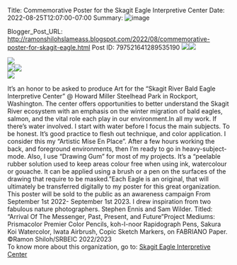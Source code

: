 Title: Commemorative Poster for the Skagit Eagle Interpretive Center
Date: 2022-08-25T12:07:00-07:00
Summary: ![image](https://blogger.googleusercontent.com/img/b/R29vZ2xl/AVvXsEjkAuaoVHCKmfEt8qp-570AbmeXfgTv6s1C-h_5ChICRpLprCIPVSZlZXCTqsW42dqzmYeLkyIQHcO8KLV51szdqbH6X7rlOfeT2ZyzkBS_3AmrFsV0EicNWE9ApB01ZV0LFCr8Rbfx9OyHOvKTNcrtvLQZoxyjq97uDDkspsoZmOGytIsB03y0jJU/s320/eagle.jpg "Image summary")

Blogger_Post_URL: http://ramonshilohslameass.blogspot.com/2022/08/commemorative-poster-for-skagit-eagle.html
Post ID: 797521641289535190
[![](https://blogger.googleusercontent.com/img/b/R29vZ2xl/AVvXsEjkAuaoVHCKmfEt8qp-570AbmeXfgTv6s1C-h_5ChICRpLprCIPVSZlZXCTqsW42dqzmYeLkyIQHcO8KLV51szdqbH6X7rlOfeT2ZyzkBS_3AmrFsV0EicNWE9ApB01ZV0LFCr8Rbfx9OyHOvKTNcrtvLQZoxyjq97uDDkspsoZmOGytIsB03y0jJU/s320/eagle.jpg)](https://blogger.googleusercontent.com/img/b/R29vZ2xl/AVvXsEjkAuaoVHCKmfEt8qp-570AbmeXfgTv6s1C-h_5ChICRpLprCIPVSZlZXCTqsW42dqzmYeLkyIQHcO8KLV51szdqbH6X7rlOfeT2ZyzkBS_3AmrFsV0EicNWE9ApB01ZV0LFCr8Rbfx9OyHOvKTNcrtvLQZoxyjq97uDDkspsoZmOGytIsB03y0jJU/s1440/eagle.jpg)[![](https://blogger.googleusercontent.com/img/b/R29vZ2xl/AVvXsEjJhliyYIVfyWi3eJShnM6bYZpJnjQd1rDaL2MD0WK8sl1X9B5Q1nhbqTwTL56ssgdkTV70zf4AWDQGLNE-RiZC4vdYYSsI213PPlTkhe07oDnPl9X2G3zIGt9boosps2EnkspNfXPfE5MlpiRJBJjpBdfNGzaQgwA1rjpz-TwVXuIiGh6Fkhletmw/s320/eagle%202.jpg)](https://blogger.googleusercontent.com/img/b/R29vZ2xl/AVvXsEjJhliyYIVfyWi3eJShnM6bYZpJnjQd1rDaL2MD0WK8sl1X9B5Q1nhbqTwTL56ssgdkTV70zf4AWDQGLNE-RiZC4vdYYSsI213PPlTkhe07oDnPl9X2G3zIGt9boosps2EnkspNfXPfE5MlpiRJBJjpBdfNGzaQgwA1rjpz-TwVXuIiGh6Fkhletmw/s1440/eagle%202.jpg)  
  
[![](https://blogger.googleusercontent.com/img/b/R29vZ2xl/AVvXsEiZ2BKU6Ayo9yc2fnRBjCdvzvZOGDnc3Sy5m6FX1XL-utkjvMOvJibtQBkt4G8UCCWUkHj_tbtH32tCVxw-4c2ub6e6PxXKGqS9Qe9shjKLQMSccfydGCtuhFlF6DWy_FuwGN8009siiEuqHisNe5TzO2gbNd0TwxFk3Sie-JhS7fCELLbWfZ8NcTI/s320/eagle%204.jpg)](https://blogger.googleusercontent.com/img/b/R29vZ2xl/AVvXsEiZ2BKU6Ayo9yc2fnRBjCdvzvZOGDnc3Sy5m6FX1XL-utkjvMOvJibtQBkt4G8UCCWUkHj_tbtH32tCVxw-4c2ub6e6PxXKGqS9Qe9shjKLQMSccfydGCtuhFlF6DWy_FuwGN8009siiEuqHisNe5TzO2gbNd0TwxFk3Sie-JhS7fCELLbWfZ8NcTI/s1440/eagle%204.jpg)  
[![](https://blogger.googleusercontent.com/img/b/R29vZ2xl/AVvXsEgF2tAKN1bbrPmdhL9ZtNr7VYm5jv4KjTUcvkR1iIwbSbQn0KMVkz4M1Ps3qZI1r9pg2KcfABGQqGxkYdLYdPJ04-E7GgfHLR47_8ftAeyx4hbaka20fnGEpzjeHb9UKk4sfuFZd6lRNySeMRSNul210HlXgaKA6TBPFN2F_KRbAHqKknDQDOeCaI0/s320/eagle%203.jpg)](https://blogger.googleusercontent.com/img/b/R29vZ2xl/AVvXsEgF2tAKN1bbrPmdhL9ZtNr7VYm5jv4KjTUcvkR1iIwbSbQn0KMVkz4M1Ps3qZI1r9pg2KcfABGQqGxkYdLYdPJ04-E7GgfHLR47_8ftAeyx4hbaka20fnGEpzjeHb9UKk4sfuFZd6lRNySeMRSNul210HlXgaKA6TBPFN2F_KRbAHqKknDQDOeCaI0/s1440/eagle%203.jpg)[![](https://blogger.googleusercontent.com/img/b/R29vZ2xl/AVvXsEhpNz_3lr-gJ27G2sVrKl0gBJj6uxpeBpBtFYlp30Q6WTO2tazdMf6as71RJOfeVKM16wiIAzc-wrPrLYxX9sVIV-LvS6i3FrfFuXc4ASic67mClTMhg-nVa2RI02bHsvD6p2ta31r-X6gieUAjj9jYCjT_GcavXlSdlx4h0l0o2oJVMuoupCXzTBU/s320/eagle%206.jpg)](https://blogger.googleusercontent.com/img/b/R29vZ2xl/AVvXsEhpNz_3lr-gJ27G2sVrKl0gBJj6uxpeBpBtFYlp30Q6WTO2tazdMf6as71RJOfeVKM16wiIAzc-wrPrLYxX9sVIV-LvS6i3FrfFuXc4ASic67mClTMhg-nVa2RI02bHsvD6p2ta31r-X6gieUAjj9jYCjT_GcavXlSdlx4h0l0o2oJVMuoupCXzTBU/s2048/eagle%206.jpg)  
[![](https://blogger.googleusercontent.com/img/b/R29vZ2xl/AVvXsEhkeHvs2FQ2itmEV6ywg3ht2VNmXdR0FTDc5cFTL1XkDR3aeJG1UF7PesL3uzPeSpIQEEQ1VWlrtJpyaD8jVQwuOCYaV0lOAFPqG6-AjrU1cWXQlyZk-P4c2Fcg4kF3oltUSje8t4GPB8fNEiwTQdC7NYtpycQXjaRaW6SSNqduYpnny2GkxEEkvjg/w266-h400/941ACBDB-F670-453C-90AA-BB349AD55B65.jpeg)](https://blogger.googleusercontent.com/img/b/R29vZ2xl/AVvXsEhkeHvs2FQ2itmEV6ywg3ht2VNmXdR0FTDc5cFTL1XkDR3aeJG1UF7PesL3uzPeSpIQEEQ1VWlrtJpyaD8jVQwuOCYaV0lOAFPqG6-AjrU1cWXQlyZk-P4c2Fcg4kF3oltUSje8t4GPB8fNEiwTQdC7NYtpycQXjaRaW6SSNqduYpnny2GkxEEkvjg/s5400/941ACBDB-F670-453C-90AA-BB349AD55B65.jpeg)  
  
It’s an honor to be asked to produce Art for the “Skagit River Bald Eagle Interpretive Center” @ Howard Miller Steelhead Park in Rockport, Washington. The center offers opportunities to better understand the Skagit River ecosystem with an emphasis on the winter migration of bald eagles, salmon, and the vital role each play in our environment.In all my work. If there’s water involved. I start with water before I focus the main subjects. To be honest. It’s good practice to flesh out technique, and color application. I consider this my “Artistic Mise En Place”. After a few hours working the back, and foreground environments, then I’m ready to go in heavy\-subject\-mode. Also, I use “Drawing Gum” for most of my projects. It’s a “peelable rubber solution used to keep areas colour free when using ink, watercolour or gouache. It can be applied using a brush or a pen on the surfaces of the drawing that require to be masked.”Each Eagle is an original, that will ultimately be transferred digitally to my poster for this great organization. This poster will be sold to the public as an awareness campaign From September 1st 2022\- September 1st 2023\. I drew inspiration from two fabulous nature photographers. Stephen Ennis and Sam Wilder. Titled: “Arrival Of The Messenger, Past, Present, and Future”Project Mediums: Prismacolor Premier Color Pencils, koh\-I\-noor Rapidograph Pens, Sakura Koi Watercolor, Iwata Airbrush, Copic Sketch Markers, on FABRIANO Paper. ©Ramon Shiloh/SRBEIC 2022/2023  
To know more about this organization, go to: [Skagit Eagle Interpretive Center](https://skagiteagle.org/?fbclid=IwAR1E-xo9BZueq-yo24lQU6nuB3K2w3QSb-ROJrDLaSLUPG5gE3x2A9rJdqs)